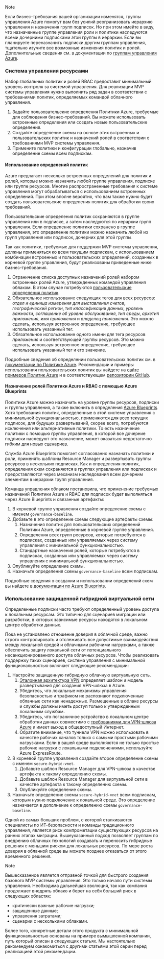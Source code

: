 <!-- TEMPLATE FILE - DO NOT ADD METADATA -->
<!-- markdownlint-disable MD002 MD041 -->
> [!NOTE]
>Если бизнес-требования вашей организации изменятся, группы управления Azure помогут вам без усилий реогранизовать иерархию управления и назначения групп подписок. Но при этом имейте в виду, что назначенные группе управления роли и политики наследуются всеми дочерними подписками этой группы в иерархии. Если вы планируете переназначить подписки другим группам управления, тщательно изучите все возможные изменения политик и ролей. Дополнительные сведения см. в документации по [группам управления Azure](https://docs.microsoft.com/azure/governance/management-groups).

### <a name="governance-of-resources"></a>Система управления ресурсами

Набор глобальных политик и ролей RBAC предоставит минимальный уровень контроля за системой управления. Для реализации MVP системы управления нужно выполнить ряд задач в соответствии с требованиями политик, определяемых командой облачного управления.

1. Задайте пользовательские определения Политики Azure, требуемые для соблюдения бизнес-требований. Вы можете использовать встроенные определения или создать новые пользовательские определения.
2. Создайте определение схемы на основе этих встроенных и пользовательских политик и назначений ролей в соответствии с требованиями MVP системы управления.
3. Примените политики и конфигурации глобально, назначив определение схемы всем подпискам.

#### <a name="identify-policy-definitions"></a>Использование определений политик

Azure предлагает несколько встроенных определений для политик и ролей, которые можно назначить любой группе управления, подписке или группе ресурсов. Многие распространенные требования к системе управления могут обрабатываться с использованием встроенных определений. При этом вполне вероятно, что вам также нужно будет создать пользовательские определения политик для обработки своих требований.

Пользовательские определения политик сохраняются в группе управления или в подписке, а затем наследуются по иерархии групп управления. Если определение политики сохранено в группе управления, это определение политики можно назначить любой из групп управления или подписок, дочерних для этой группы.

Так как политики, требуемые для поддержки MVP системы управления, должны применяться ко всем текущим подпискам, с использованием комбинации встроенных и пользовательских определений, созданных в корневой группе управления, будут реализованы приведенные ниже бизнес-требования.

1. Ограничение списка доступных назначений ролей набором встроенных ролей Azure, утвержденных командой управления облаком. В этом случае потребуются [пользовательские определения политик](https://github.com/Azure/azure-policy/tree/master/samples/Authorization/allowed-role-definitions).
2. Обязательное использование следующих тегов для всех ресурсов: *отдел и единица измерения для выставления счетов*, *географический регион*, *тип классификации данных*, *уровень важности*, *соглашение об уровне обслуживания*, *тип среды*, *архетип приложения*, *имя приложения* и *владелец приложения*. Это можно сделать, используя встроенное определение, требующее использовать указанный тег.
3. Обязательное использование одного имени для тега ресурсов *приложения* и соответствующей группы ресурсов. Это можно сделать, используя встроенное определение, требующее использовать указанный тег и его значение.

Подробные сведения об определении пользовательских политик см. в [документации по Политике Azure](https://docs.microsoft.com/azure/governance/policy/tutorials/create-custom-policy-definition). Рекомендации и примеры использования пользовательских политик вы найдете на [сайте примеров Политик Azure](https://docs.microsoft.com/azure/governance/policy/samples) и в соответствующем [репозитории GitHub](https://github.com/Azure/azure-policy).

#### <a name="assign-azure-policy-and-rbac-roles-using-azure-blueprints"></a>Назначение ролей Политики Azure и RBAC с помощью Azure Blueprints

Политики Azure можно назначить на уровне группы ресурсов, подписки и группы управления, а также включить в определения [Azure Blueprints](https://docs.microsoft.com/azure/governance/blueprints/overview). Хотя требования политик, определенные в этой системе управления с минимальной функциональностью, применяются для всех текущих подписок, для будущих развертываний, скорее всего, потребуются исключения или альтернативные политики. То есть назначение политики с помощью группы управления, в которой все дочерние подписки наследуют это назначение, может оказаться недостаточно гибким для новых сценариев.

Служба Azure Blueprints помогает согласованно назначать политики и роли, применять шаблоны Resource Manager и развертывать группы ресурсов в нескольких подписках. Как и определения политик, определения схем сохраняются в группах управления или подписках и предоставляются через механизм наследования всем дочерним элементам в иерархии групп управления.

Команда управления облаком постановила, что применение требуемых назначений Политики Azure и RBAC для подписок будет выполняться через Azure Blueprints и связанные артефакты:

1. В корневой группе управления создайте определение схемы с именем `governance-baseline`.
2. Добавьте в это определение схемы следующие артефакты схемы:
    1. Назначения политик для пользовательских определений Политики Azure, определенные в корневой группе управления.
    2. Определения всех групп ресурсов, которые потребуются в подписках, созданных или управляемых через систему управления с минимальной функциональностью.
    3. Стандартные назначения ролей, которые потребуются в подписках, созданных или управляемых через систему управления с минимальной функциональностью.
3. Опубликуйте определение схемы.
4. Назначьте определения схемы `governance-baseline` всем подпискам.

Подробные сведения о создании и использовании определений схем вы найдете в [документации по Azure Blueprints](https://docs.microsoft.com/azure/governance/blueprints/overview).

### <a name="secure-hybrid-vnet"></a>Использование защищенной гибридной виртуальной сети

Определенные подписки часто требуют определенный уровень доступа к локальным ресурсам. Это типично для сценариев миграции или разработки, в которых зависимые ресурсы находятся в локальном центре обработки данных.

Пока не установлено отношение доверия в облачной среде, важно строго контролировать и отслеживать все допустимые взаимодействия между локальной средой и облачными рабочими нагрузками, а также обеспечить защиту локальной сети от потенциального несанкционированного доступа облачных ресурсов. Чтобы реализовать поддержку таких сценариев, система управления с минимальной функциональностью включает следующие рекомендации:

1. Настройте защищенную гибридную облачную виртуальную сеть.
    1. [Эталонная архитектура VPN](https://docs.microsoft.com/azure/architecture/reference-architectures/hybrid-networking/vpn) определяет шаблон и модель развертывания для создания VPN-шлюза в Azure.
    2. Убедитесь, что локальные механизмы управления безопасностью и трафиком не распознают подключенные облачные сети как ненадежные. Размещенные в облаке ресурсы и службы должны иметь доступ только к утвержденным локальным службам.
    3. Убедитесь, что пограничное устройство в локальном центре обработки данных совместимо с [требованиями для VPN-шлюза Azure](https://docs.microsoft.com/azure/vpn-gateway/vpn-gateway-about-vpn-devices) и имеет выход в общедоступный Интернет.
    4. Обратите внимание, что туннели VPN можно использовать в качестве рабочих каналов только с самыми простыми рабочими нагрузками. Если в вашей среде выполняются не только простые рабочие нагрузки с локальными подключениями, используйте Azure ExpressRoute.
1. В корневой группе управления создайте второе определение схемы с именем `secure-hybrid-vnet`.
    1. Добавьте шаблон Resource Manager для VPN-шлюза в качестве артефакта к такому определению схемы.
    2. Добавьте шаблон Resource Manager для виртуальной сети в качестве артефакта к такому определению схемы.
    3. Опубликуйте определение схемы.
1. Назначьте определение схемы `secure-hybrid-vnet` всем подпискам, которым нужно подключение к локальной среде. Это определение назначается в дополнение к определению схемы `governance-baseline`.

Одной из самых больших проблем, с которой сталкиваются специалисты по ИТ-безопасности и команды традиционного управления, является риск компрометации существующих ресурсов на ранних этапах миграции. Вышеуказанный подход позволяет группам по внедрению облачных технологий создавать и переносить гибридные решения с меньшим риском для локальных ресурсов. По мере роста доверия в облачной среде вы можете позднее отказаться от этого временного решения.

> [!NOTE]
> Вышесказанное является отправной точкой для быстрого создания базового MVP системы управления. Это только начало пути системы управления. Необходима дальнейшая эволюция, так как компания продолжает внедрять облако и берет на себя больший риск в следующих областях:
>
> - критически важные рабочие нагрузки;
> - защищенные данные;
> - управления затратами;
> - сценарии с несколькими облаками.
>
> Более того, конкретные детали этого продукта с минимальной функциональностью основаны на примере вымышленной компании, путь который описан в следующих статьях. Мы настоятельно рекомендуем ознакомиться с другими статьями этой серии перед реализацией этой рекомендации.
